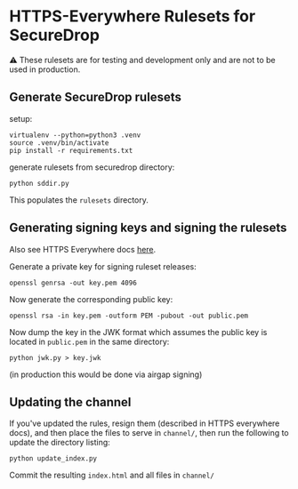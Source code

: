 # HTTPS-Everywhere Rulesets for SecureDrop

:warning: These rulesets are for testing and development only and are not to be used in production.

## Generate SecureDrop rulesets

setup:

```
virtualenv --python=python3 .venv
source .venv/bin/activate
pip install -r requirements.txt
```

generate rulesets from securedrop directory:

```
python sddir.py
```

This populates the `rulesets` directory.

## Generating signing keys and signing the rulesets

Also see HTTPS Everywhere docs [here](https://github.com/EFForg/https-everywhere/blob/master/docs/en_US/ruleset-update-channels.md).

Generate a private key for signing ruleset releases:

```
openssl genrsa -out key.pem 4096
```

Now generate the corresponding public key:

```
openssl rsa -in key.pem -outform PEM -pubout -out public.pem
```

Now dump the key in the JWK format which assumes the public key is located in `public.pem` in the same directory:

```
python jwk.py > key.jwk
```

(in production this would be done via airgap signing)

## Updating the channel

If you've updated the rules, resign them (described in HTTPS everywhere docs), and then place the files to serve in `channel/`, then run the following to update the directory listing:

```
python update_index.py
```

Commit the resulting `index.html` and all files in `channel/`
